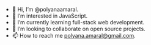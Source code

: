 - 👋 Hi, I’m @polyanaamaral.
- 👀 I’m interested in JavaScript.
- 🌱 I’m currently learning full-stack web development.
- 💞️ I’m looking to collaborate on open source projects.
- 📫 How to reach me polyana.amaral@gmail.com.

<!---
polyanaamaral/polyanaamaral is a ✨ special ✨ repository because its `README.md` (this file) appears on your GitHub profile.
You can click the Preview link to take a look at your changes.
--->
